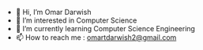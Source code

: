 - 👋 Hi, I’m Omar Darwish
- 👀 I’m interested in Computer Science
- 🌱 I’m currently learning Computer Science Engineering
- 📫 How to reach me : omartdarwish2@gmail.com

<!---
OmarDarwish7/OmarDarwish7 is a ✨ special ✨ repository because its `README.md` (this file) appears on your GitHub profile.
You can click the Preview link to take a look at your changes.
--->
